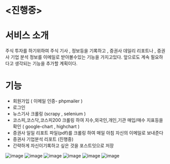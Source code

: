 # <진행중>

# 서비스 소개

주식 투자를 하기위하여 주식 기사 , 정보등을 기록하고 , 증권사 데일리 리포트나 , 증권사 기업 분석 정보를 이메일로 받아볼수있는 기능을 가지고있다.
앞으로도 계속 필요하다고 생각되는 기능을 추가할 계획이다.

# 기능

* 회원가입 ( 이메일 인증- phpmailer ) 
* 로그인
* 뉴스기사 크롤링 (scrapy , selenium )
*  코스피,코스닥,코스피200 크롤링 하여 지수,외국인,개인,기관 매입/매수 지표등을 확인 ( google-chart , highchart )
* 증권사 일일 리포트 파일(pdf)를 크롤링 하여 매일 아침 자신의 이메일로 보내준다
* 증권사 기업분석 리포트 (진행중) 
* 간략하게 자신이기록하고 싶은 것을 포스트잇으로 저장

![image](https://user-images.githubusercontent.com/57000871/99528958-6217b280-29e2-11eb-8f43-682861391c43.png)
![image](https://user-images.githubusercontent.com/57000871/99528934-57f5b400-29e2-11eb-8df0-fae6a2f2e289.png)
![image](https://user-images.githubusercontent.com/57000871/99528269-668f9b80-29e1-11eb-8e54-d9942fb64478.png)
![image](https://user-images.githubusercontent.com/57000871/99528998-752a8280-29e2-11eb-9075-9a1b62c2d128.png)
![image](https://user-images.githubusercontent.com/57000871/99529050-8c697000-29e2-11eb-8498-bd5bf5316e78.png)
![image](https://user-images.githubusercontent.com/57000871/99529256-d6eaec80-29e2-11eb-95bd-843d8f6819a7.png)

